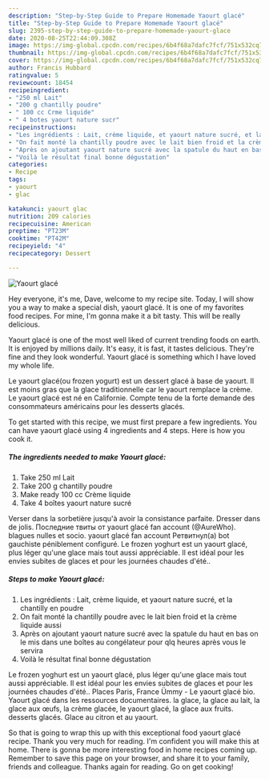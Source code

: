 ```yaml
---
description: "Step-by-Step Guide to Prepare Homemade Yaourt glacé"
title: "Step-by-Step Guide to Prepare Homemade Yaourt glacé"
slug: 2395-step-by-step-guide-to-prepare-homemade-yaourt-glace
date: 2020-08-25T22:44:09.308Z
image: https://img-global.cpcdn.com/recipes/6b4f68a7dafc7fcf/751x532cq70/yaourt-glace-photo-principale-de-la-recette.jpg
thumbnail: https://img-global.cpcdn.com/recipes/6b4f68a7dafc7fcf/751x532cq70/yaourt-glace-photo-principale-de-la-recette.jpg
cover: https://img-global.cpcdn.com/recipes/6b4f68a7dafc7fcf/751x532cq70/yaourt-glace-photo-principale-de-la-recette.jpg
author: Francis Hubbard
ratingvalue: 5
reviewcount: 18454
recipeingredient:
- "250 ml Lait"
- "200 g chantilly poudre"
- " 100 cc Crme liquide"
- " 4 botes yaourt nature sucr"
recipeinstructions:
- "Les ingrédients : Lait, crème liquide, et yaourt nature sucré, et la chantilly en poudre"
- "On fait monté la chantilly poudre avec le lait bien froid et la crème liquide aussi"
- "Après on ajoutant yaourt nature sucré avec la spatule du haut en bas on le mis dans une boîtes au congélateur pour qlq heures après vous le servira"
- "Voilà le résultat final bonne dégustation"
categories:
- Recipe
tags:
- yaourt
- glac

katakunci: yaourt glac 
nutrition: 209 calories
recipecuisine: American
preptime: "PT23M"
cooktime: "PT42M"
recipeyield: "4"
recipecategory: Dessert

---
```



![Yaourt glacé](https://img-global.cpcdn.com/recipes/6b4f68a7dafc7fcf/751x532cq70/yaourt-glace-photo-principale-de-la-recette.jpg)

Hey everyone, it's me, Dave, welcome to my recipe site. Today, I will show you a way to make a special dish, yaourt glacé. It is one of my favorites food recipes. For mine, I'm gonna make it a bit tasty. This will be really delicious.

Yaourt glacé is one of the most well liked of current trending foods on earth. It is enjoyed by millions daily. It's easy, it is fast, it tastes delicious. They're fine and they look wonderful. Yaourt glacé is something which I have loved my whole life.

Le yaourt glacé(ou frozen yogurt) est un dessert glacé à base de yaourt. Il est moins gras que la glace traditionnelle car le yaourt remplace la crème. Le yaourt glacé est né en Californie. Compte tenu de la forte demande des consommateurs américains pour les desserts glacés.


To get started with this recipe, we must first prepare a few ingredients. You can have yaourt glacé using 4 ingredients and 4 steps. Here is how you cook it.

<!--inarticleads1-->

##### The ingredients needed to make Yaourt glacé:

1. Take 250 ml Lait
1. Take 200 g chantilly poudre
1. Make ready  100 cc Crème liquide
1. Take  4 boîtes yaourt nature sucré


Verser dans la sorbetière jusqu&#39;à avoir la consistance parfaite. Dresser dans de jolis. Последние твиты от yaourt glacé fan account (@AureWho). blagues nulles et socio. yaourt glacé fan account Ретвитнул(а) bot gauchiste péniblement configuré. Le frozen yoghurt est un yaourt glacé, plus léger qu&#39;une glace mais tout aussi appréciable. Il est idéal pour les envies subites de glaces et pour les journées chaudes d&#39;été.. 

<!--inarticleads2-->

##### Steps to make Yaourt glacé:

1. Les ingrédients : Lait, crème liquide, et yaourt nature sucré, et la chantilly en poudre
1. On fait monté la chantilly poudre avec le lait bien froid et la crème liquide aussi
1. Après on ajoutant yaourt nature sucré avec la spatule du haut en bas on le mis dans une boîtes au congélateur pour qlq heures après vous le servira
1. Voilà le résultat final bonne dégustation


Le frozen yoghurt est un yaourt glacé, plus léger qu&#39;une glace mais tout aussi appréciable. Il est idéal pour les envies subites de glaces et pour les journées chaudes d&#39;été.. Places Paris, France Ümmy - Le yaourt glacé bio. Yaourt glacé dans les ressources documentaires. la glace, la glace au lait, la glace aux œufs, la crème glacée, le yaourt glacé, la glace aux fruits. desserts glacés. Glace au citron et au yaourt. 

So that is going to wrap this up with this exceptional food yaourt glacé recipe. Thank you very much for reading. I'm confident you will make this at home. There is gonna be more interesting food in home recipes coming up. Remember to save this page on your browser, and share it to your family, friends and colleague. Thanks again for reading. Go on get cooking!
